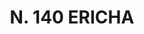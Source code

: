 ---
title: "N. 140 ERICHA"
plant-name: "N. 140"
plant-number: "140"
plant-xml: "/assets/xml/plant140.xml"
plant-title: "N. 140 ERICHA"
plant-taxon-link: ""
plant-taxon-link: ""
layout: single-xml
---